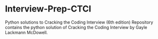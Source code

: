 # Interview-Prep-CTCI
Python solutions to Cracking the Coding Interview (6th edition)
Repository contains the python solution of Cracking the Coding Interview by Gayle Lackmann McDowell. 
